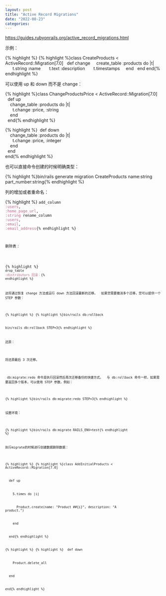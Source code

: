 ```yaml
---
layout: post
title: "Active Record Migrations"
date: "2022-08-23"
categories: 
---
```

<p><a href="https://guides.rubyonrails.org/active_record_migrations.html">https://guides.rubyonrails.org/active_record_migrations.html</a></p>

<p>示例：</p>

{% highlight %}
{% highlight %}class CreateProducts &lt; ActiveRecord::Migration[7.0]
&nbsp; def change
&nbsp;&nbsp;&nbsp; create_table :products do |t|
&nbsp;&nbsp;&nbsp;&nbsp;&nbsp; t.string :name
&nbsp;&nbsp;&nbsp;&nbsp;&nbsp; t.text :description
&nbsp;&nbsp;&nbsp;&nbsp;&nbsp; t.timestamps
&nbsp;&nbsp;&nbsp; end
&nbsp; end
end{% endhighlight %}

<p>可以使用 up 和 down 而不是 change：</p>

{% highlight %}class ChangeProductsPrice &lt; ActiveRecord::Migration[7.0]<br />
&nbsp; def up<br />
&nbsp;&nbsp;&nbsp; change_table :products do |t|<br />
&nbsp;&nbsp;&nbsp;&nbsp;&nbsp; t.change :price, :string<br />
&nbsp;&nbsp;&nbsp; end<br />
&nbsp; end{% endhighlight %}

{% highlight %}&nbsp; def down<br />
&nbsp;&nbsp;&nbsp; change_table :products do |t|<br />
&nbsp;&nbsp;&nbsp;&nbsp;&nbsp; t.change :price, :integer<br />
&nbsp;&nbsp;&nbsp; end<br />
&nbsp; end<br />
end{% endhighlight %}

<p>也可以直接命令创建的时候明确类型：</p>

{% highlight %}bin/rails generate migration CreateProducts name:string part_number:string{% endhighlight %}

<p>列的增加或者重命名：</p>

{% highlight %}
<code class="highlight ruby"><span class="n">add_column</span> <span class="ss">:users</span><span class="p">,</span> <span class="ss">:home_page_url</span><span class="p">,</span> <span class="ss">:string</span>
    <span class="n">rename_column</span> <span class="ss">:users</span><span class="p">,</span> <span class="ss">:email</span><span class="p">,</span> <span class="ss">:email_address</span>{% endhighlight %}

<p>删除表：</p>

{% highlight %}
<code class="highlight ruby"><span class="n">drop_table</span> <span class="ss">:distributors
<span class="ss">回滚：</span></span>{% endhighlight %}

<p>这将通过恢复 change 方法或运行 down 方法回滚最新的迁移。&nbsp; 如果您需要撤消多个迁移，您可以提供一个 STEP 参数：</p>

{% highlight %}
{% highlight %}bin/rails db:rollback

bin/rails db:rollback STEP=3{% endhighlight %}

<p>还原：</p>

<p>将还原最后 3 次迁移。</p>

<p>&nbsp;db:migrate:redo 命令是执行回滚然后再次迁移备份的快捷方式。&nbsp; 与 db:rollback 命令一样，如果需要返回多个版本，可以使用 STEP 参数，例如：</p>

{% highlight %}bin/rails db:migrate:redo STEP=3{% endhighlight %}

<p>设置环境：</p>

{% highlight %}bin/rails db:migrate RAILS_ENV=test{% endhighlight %}

<p>执行migrate的时候进行创建数据删除数据：</p>

{% highlight %}
{% highlight %}class AddInitialProducts &lt; ActiveRecord::Migration[7.0]

&nbsp; def up

&nbsp;&nbsp;&nbsp; 5.times do |i|

&nbsp;&nbsp;&nbsp;&nbsp;&nbsp; Product.create(name: &quot;Product ##{i}&quot;, description: &quot;A product.&quot;)

&nbsp;&nbsp;&nbsp; end

&nbsp; end{% endhighlight %}

{% highlight %}
{% highlight %}&nbsp; def down

&nbsp;&nbsp;&nbsp; Product.delete_all

&nbsp; end

end{% endhighlight %}

<p>&nbsp;</p>

<p>&nbsp;</p>

